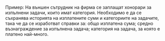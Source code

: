 Пример:  На външен сътрудник на фирма се заплащат хонорари за изпълнени задачи, които имат категория. Необходимо е да се съхранява историята на изплатените суми и категориите на задачите, така че да се изработват справки за: общо изплатена сума; средно възнаграждение за изпълнена задача; категория на задача, за която е платено най-много.
